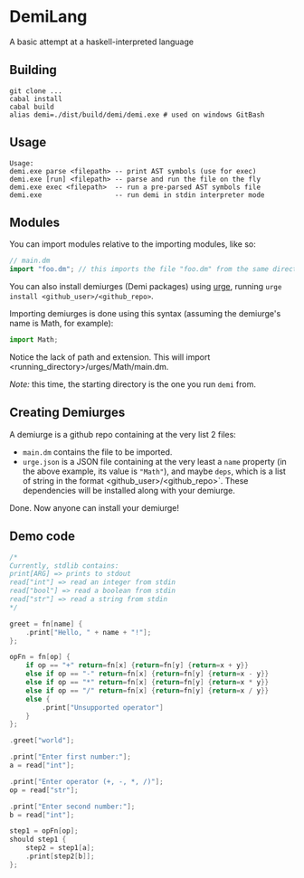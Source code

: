 # DemiLang
A basic attempt at a haskell-interpreted language

## Building
```
git clone ...
cabal install
cabal build
alias demi=./dist/build/demi/demi.exe # used on windows GitBash
```

## Usage
```
Usage:
demi.exe parse <filepath> -- print AST symbols (use for exec)
demi.exe [run] <filepath> -- parse and run the file on the fly
demi.exe exec <filepath>  -- run a pre-parsed AST symbols file
demi.exe                  -- run demi in stdin interpreter mode
```

## Modules
You can import modules relative to the importing modules, like so:

```go
// main.dm
import "foo.dm"; // this imports the file "foo.dm" from the same directory main.dm is
```

You can also install demiurges (Demi packages) using [urge](https://github.com/oakfang/urge),
running `urge install <github_user>/<github_repo>`.

Importing demiurges is done using this syntax (assuming the demiurge's name is Math, for example):

```python
import Math;
```

Notice the lack of path and extension. This will import <running_directory>/urges/Math/main.dm.

*Note:* this time, the starting directory is the one you run `demi` from.

## Creating Demiurges
A demiurge is a github repo containing at the very list 2 files:

- `main.dm` contains the file to be imported.
- `urge.json` is a JSON file containing at the very least a `name` property (in the above example, its value is `"Math"`), and maybe `deps`, which is a list of string in the format <github_user>/<github_repo>`. These dependencies will be installed along with your demiurge.

Done. Now anyone can install your demiurge!

## Demo code
```c
/*
Currently, stdlib contains:
print[ARG] => prints to stdout
read["int"] => read an integer from stdin
read["bool"] => read a boolean from stdin
read["str"] => read a string from stdin
*/

greet = fn[name] {
    .print["Hello, " + name + "!"];
};

opFn = fn[op] {
    if op == "+" return=fn[x] {return=fn[y] {return=x + y}}
    else if op == "-" return=fn[x] {return=fn[y] {return=x - y}}
    else if op == "*" return=fn[x] {return=fn[y] {return=x * y}}
    else if op == "/" return=fn[x] {return=fn[y] {return=x / y}}
    else {
        .print["Unsupported operator"]
    }
};

.greet["world"];

.print["Enter first number:"];
a = read["int"];

.print["Enter operator (+, -, *, /)"];
op = read["str"];

.print["Enter second number:"];
b = read["int"];

step1 = opFn[op];
should step1 {
    step2 = step1[a];
    .print[step2[b]];
};
```
